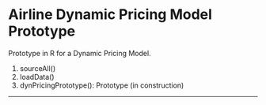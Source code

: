 # Airline Dynamic Pricing Model Prototype 

Prototype in R for a Dynamic Pricing Model. 

1. sourceAll()
2. loadData()
3. dynPricingPrototype(): Prototype (in construction)

---
